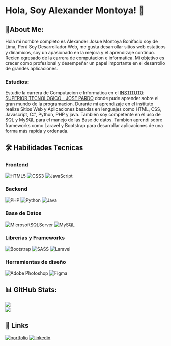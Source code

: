 
# Hola, Soy Alexander Montoya! 👋


## 💫About Me:
Hola mi nombre completo es Alexander Josue Montoya Bonifacio soy de Lima, Perú
Soy Desarrollador Web, me gusta desarrollar sitios web estaticos y dinamicos, soy un apasionado en la mejora y el aprendizaje continuo.
Recien egresado de la carrera de computacion e informatica.
Mi objetivo es crecer como profesional y desempeñar un papel importante en el desarrollo de grandes aplicaciones.
### Estudios:
Estudie la carrera de Computacion e Informatica en el [INSTITUTO SUPERIOR TECNOLOGICO - JOSE PARDO](https://www.jpardo.edu.pe/) donde pude aprender sobre el gran mundo de la programacion.
Durante mi aprendizaje en el instituto realize Sitios Web y Aplicaciones basadas en lenguajes como HTML, CSS, Javascript, C#, Python, PHP y java.
También soy competente en el uso de SQL y MySQL para el manejo de las Base de datos.
Tambien aprendi sobre frameworks como Laravel y Bootstrap para desarrollar aplicaciones de una forma más rapida y ordenada.  
## 🛠 Habilidades Tecnicas
### Frontend
![HTML5](https://img.shields.io/badge/html5-%23E34F26.svg?style=for-the-badge&logo=html5&logoColor=white) 
![CSS3](https://img.shields.io/badge/css3-%231572B6.svg?style=for-the-badge&logo=css3&logoColor=white) ![JavaScript](https://img.shields.io/badge/javascript-%23323330.svg?style=for-the-badge&logo=javascript&logoColor=%23F7DF1E)
### Backend
![PHP](https://img.shields.io/badge/php-%23777BB4.svg?style=for-the-badge&logo=php&logoColor=white) ![Python](https://img.shields.io/badge/python-3670A0?style=for-the-badge&logo=python&logoColor=ffdd54) ![Java](https://img.shields.io/badge/java-%23ED8B00.svg?style=for-the-badge&logo=java&logoColor=white)
### Base de Datos
![MicrosoftSQLServer](https://img.shields.io/badge/Microsoft%20SQL%20Sever-CC2927?style=for-the-badge&logo=microsoft%20sql%20server&logoColor=white) ![MySQL](https://img.shields.io/badge/mysql-%2300f.svg?style=for-the-badge&logo=mysql&logoColor=white)
### Librerias y Frameworks
![Bootstrap](https://img.shields.io/badge/bootstrap-%23563D7C.svg?style=for-the-badge&logo=bootstrap&logoColor=white)
![SASS](https://img.shields.io/badge/SASS-hotpink.svg?style=for-the-badge&logo=SASS&logoColor=white) ![Laravel](https://img.shields.io/badge/laravel-%23FF2D20.svg?style=for-the-badge&logo=laravel&logoColor=white)
### Herramientas de diseño
![Adobe Photoshop](https://img.shields.io/badge/adobephotoshop-%2331A8FF.svg?style=for-the-badge&logo=adobephotoshop&logoColor=white) 	![Figma](https://img.shields.io/badge/figma-%23F24E1E.svg?style=for-the-badge&logo=figma&logoColor=white)

## 📊 GitHub Stats:
![](https://github-readme-stats.vercel.app/api?username=AlexanderMontoya&theme=dark&hide_border=false&include_all_commits=false&count_private=false)<br/>
![](https://github-readme-stats.vercel.app/api/top-langs/?username=AlexanderMontoya&theme=dark&hide_border=false&include_all_commits=false&count_private=false&layout=compact)

## 🔗 Links
[![portfolio](https://img.shields.io/badge/my_portfolio-000?style=for-the-badge&logo=ko-fi&logoColor=white)](https://alexandermontoya.github.io/)
[![linkedin](https://img.shields.io/badge/linkedin-0A66C2?style=for-the-badge&logo=linkedin&logoColor=white)](https://www.linkedin.com/in/alexander-josué-montoya-bonifacio/)


